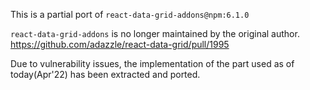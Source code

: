 This is a partial port of `react-data-grid-addons@npm:6.1.0`

`react-data-grid-addons` is no longer maintained by the original author.  
https://github.com/adazzle/react-data-grid/pull/1995

Due to vulnerability issues, 
the implementation of the part used as of today(Apr'22)
has been extracted and ported.
